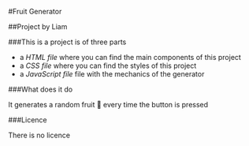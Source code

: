  #Fruit Generator

##Project by Liam

###This is a project is of three parts 

+ a *HTML file* where you can find the main components of this project
+ a *CSS file* where you can find the styles of this project
+ a *JavaScript file* file with the mechanics of the generator

###What does it do

It generates a random fruit 🍌  every time the button is pressed 

###Licence 

There is no licence
